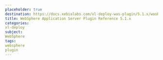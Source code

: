 ```yaml
---
placeholder: true
destination: https://docs.xebialabs.com/xl-deploy-was-plugin/5.1.x/wasPluginManual.html
title: WebSphere Application Server Plugin Reference 5.1.x
categories:
xl-deploy
subject:
WebSphere
tags:
websphere
plugin
---
```

